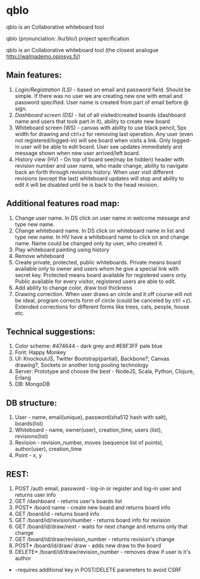 qblo
====

qblo is an Collaborative whiteboard tool

qblo (pronunciation:  /kuˈblo/) project specification

qblo is an Collaborative whiteboard tool
(the closest analogue http://walmademo.opinsys.fi/)

Main features:
--------------
1. _Login/Registration (LS)_ - based on email and password field. Should be simple. If there was no user we are creating new one with email and password specified. User name is created from part of email before @ sign.
2. _Dashboard screen (DS)_ - list of all visited/created boards (dashboard name and users that took part in it), ability to create new board
3. Whiteboard screen (WS) - canvas with ability to use black pencil, 5px width for drawing and ctrl+z for removing last operation. Any user (even not registered/logged-in) will see board when visits a link. Only logged-in user will be able to edit board.
User see updates immediately and message shown when new user arrived/left board.
4. History view (HV) - On top of board see(may be hidden) header with revision number and user name, who made change, ability to navigate back an forth through revisions history. When user visit different revisions (except the last) whiteboard updates will stop and ability to edit it will be disabled until he is back to the head revision.  

Additional features road map:
-----------------------------
1. Change user name. In DS click on user name in welcome message and type new name.
2. Change whiteboard name. In DS click on whiteboard name in list and type new name. In HV have a whiteboard name to click on and change name. Name could be changed only by user, who created it. 
3. Play whiteboard painting using history
4. Remove whiteboard
5. Create private, protected, public whiteboards. Private means board available only to owner and users whom he give a special link with secret key. Protected means board available for registered users only. Public available for every visitor, registered users are able to edit.
6. Add ability to change color, draw tool thickness 
7. Drawing correction. When user draws an circle and it off course will not be ideal, program corrects form of circle (could be canceled by ctrl +z). Extended corrections for different forms like trees, cats, people, house etc.

Technical suggestions:
----------------------
1. Color scheme: #474644 - dark grey and #E6F3FF pale blue
2. Font: Happy Monkey<link href='http://fonts.googleapis.com/css?family=Happy+Monkey' rel='stylesheet' type='text/css'>
3. UI: KnockoutJS, Twitter Bootstrap(partial), Backbone?, Canvas drawing?, Sockets or another long pooling technology 
4. Server: Prototype and choose the best  - NodeJS, Scala, Python, Clojure, Erlang
5. DB: MongoDB


DB structure:
-------------
1. User - name, email(unique), password(sha512 hash with salt), boards(list)
2. Whiteboard - name, owner(user), creation_time, users (list), revisions(list)
3. Revision - revision_number, moves (sequence list of points), author(user), creation_time 
4. Point - x, y

REST:
-----
1. POST /auth email, password - log-in or register and log-in user and returns user info 
2. GET /dashboard - returns user's boards list
3. POST* /board name - create new board and returns board info
4. GET /board/id - returns board info
5. GET /board/id/revision/number - returns board info for revision
6. GET /board/id/draw/next - waits for next change and returns only that change
7. GET /board/id/draw/revision_number - returns revision's change
8. POST* /board/id/draw/ draw - adds new draw to the board
9. DELETE* /board/id/draw/revision_number - removes draw if user is it's author
 
* -requires additional key in POST/DELETE parameters to avoid CSRF

